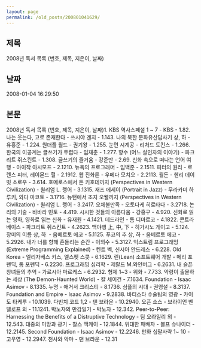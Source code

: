 ```yaml
---
layout: page
permalink: /old_posts/200801041629/
---
```


## 제목
2008년 독서 목록 (번호, 제목, 지은이, 날짜)

## 날짜
2008-01-04 16:29:50

## 본문
2008년 독서 목록 (번호, 제목, 지은이, 날짜)1. KBS 역사스페셜 1 ~ 7 - KBS - 1.82. 나는 웃는다, 고로 존재한다 - 쓰시야 겐지 - 1.143. 나의 북한 문화유산답사기 상, 하 - 유홍준 - 1.224. 원더풀 월드 - 권기왕 - 1.255. 눈먼 시계공 - 리처드 도킨스 - 1.266. 한국의 이공계는 글쓰기가 두렵다 - 임재춘 - 1.277. 향수 (어느 살인자의 이야기) - 파크리트 쥐스킨트 - 1.308. 글쓰기의 즐거움 - 강준만 - 2.69. 신화 속으로 떠나는 언어 여행 - 아이작 아시모프 - 2.1210. 뉴욕의 프로그래머 - 임백준 - 2.1511. 피터의 원리 - 로렌스 피터, 레이몬드 헐 - 2.1912. 웹 진화론 - 우메다 모치오 - 2.2113. 월든 - 헨리 데이빗 소로우 - 3.614. 호메로스에서 돈 키호테까지 (Perspectives in Western Civilization) - 윌리엄 L. 랭어 - 3.1315. 재즈 에세이 (Portrait in Jazz) - 무라카미 하루키, 와다 마코토 - 3.1716. 뉴턴에서 조지 오웰까지 (Perspectives in Western Civilization) - 윌리엄 L. 랭어 - 3.2417. 오체불만족 - 오토다케 히로타다 - 3.2718. 논리의 기술 - 바바라 민토 - 4.419. 시시한 것들의 아름다움 - 강홍구 - 4.920. 신화로 읽는 영화, 영화로 읽는 신화 - 유재원 - 4.1421. 데드라인 - 톰 디마르코 - 4.1822. 콘트라베이스 - 파크리트 쥐스킨트 - 4.2623. 백야행 上, 中, 下 - 히가시노 게이고 - 5.124. 장미의 이름 상, 하  - 움베르토 에코 - 5.1125. 푸코의 추 상, 하 - 움베르토 에코 - 5.2926. 내가 너를 향해 흔들리는 순간 - 이외수 - 5.3127. 익스트림 프로그래밍 (Extreme Programming Explained) - 켄트 벡, 신시아 안드레스 - 6.228. Old Korea - 엘리자베스 키스, 엘스펫 스콧 - 6.1629. 린(Lean) 소프트웨어 개발 - 메리 포펜딕, 톰 포펜딕 - 6.2230. 프로그래밍 심리학 - 제랄드 M.와인버그 - 6.2631. 내 슬픈 창녀들의 추억 - 가르시아 마르케스 - 6.2932. 형제 1~3 - 위화 - 7.733. 악령이 출몰하는 세상 (The Demon-Haunted World) - 칼 세이건 - 7.1634. Foundation - Isaac Asimov - 8.1335. 누명 - 애거서 크리스티 - 8.1736. 심플의 시대 - 권영설 - 8.3137. Foundation and Empire - Isaac Asimov - 9.2838. 바티스타 수술팀의 영광 - 카이도 타케루 - 10.1039. 다빈치 코드 1,2 - 댄 브라운 - 10.2940. 오픈 소스 - 브라이언 벤델로프 외 - 11.1241. 박노자의 만감일기 - 박노자 - 12.342. Peer-to-Peer: Harnessing the Benefits of a Distruptive Technology - 팀 오라일리 외 - 12.543. 대중의 미망과 광기 - 찰스 맥케이 - 12.1844. 위대한 패배자 - 볼프 슈나이더 - 12.2145. Second Foundation - Isaac Asimov - 12.2246. 만화 십팔사략 1~ 10 - 고우영 - 12.2947. 천사와 악마 - 댄 브라운 - 12.31